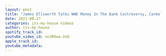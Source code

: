 ```yaml
---
layout: post
title: "James Ellsworth Talks WWE Money In The Bank Controversy, Carmella, Jon Moxley & More"
date: 2021-08-27
categories: its-my-house videos
author: its-my-house
spotify_track_id: 
youtube_video_id: nnJR6wa-IeQ
apple_track_id: 
youtube_metadata: 
---
```

